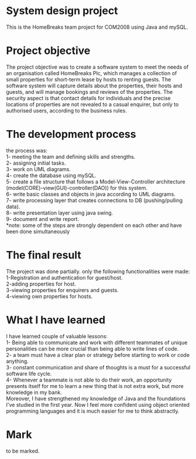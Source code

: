 # System design project
This is the HomeBreaks team project for COM2008 using Java and mySQL.
# Project objective
The project objective was to create a software system to meet the needs of an organisation called HomeBreaks Plc, which manages a collection of small properties for short-term lease by hosts to renting guests. The software system will capture details about the properties, their hosts and guests, and will manage bookings and reviews of the properties. The security aspect is that contact details for individuals and the precise locations of properties are not revealed to a casual enquirer, but only to authorised users, according to the business rules.
# The development process
the process was:  
1- meeting the team and defining skills and strengths.  
2- assigning initial tasks.  
3- work on UML diagrams.  
4- create the database using mySQL.  
5- create a file structure that follows a Model-View-Controller architecture (model(CORE)-view(GUI)-controller(DAO)) for this system.  
6- write basic classes and objects in java according to UML diagrams.  
7- write processing layer that creates connections to DB (pushing/pulling data).  
8- write presentation layer using java swing.  
9- document and write report.  
*note: some of the steps are strongly dependent on each other and have been done simultaneously 
# The final result
The project was done partially. only the following functionalities were made:  
1-Registration and authentication for guest/host.  
2-adding properties for host.  
3-viewing properties for enquirers and guests.  
4-viewing own properties for hosts.  
# What I have learned
I have learned couple of valuable lessons:  
1- Being able to communicate and work with different teammates of unique personalities can be more crucial than being able to write lines of code.  
2- a team must have a clear plan or strategy before starting to work or code anything.  
3- constant communication and share of thoughts is a must for a successful software life cycle.  
4- Whenever a teammate is not able to do their work, an opportunity presents itself for me to learn a new thing that is not extra work, but more knowledge in my bank.  
Moreover, I have strengthened my knowledge of Java and the foundations I've studied in the first year. Now I feel more confident using object oriented programming languages and it is much easier for me to think abstractly.  
# Mark
to be marked.

